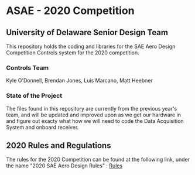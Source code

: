 # ASAE - 2020 Competition

## University of Delaware Senior Design Team

This repository holds the coding and libraries for the SAE Aero Design Competition Controls system for the 2020 competition.

### Controls Team

Kyle O'Donnell, Brendan Jones, Luis Marcano, Matt Heebner

### State of the Project

The files found in this repository are currently from the previous year's team, and will be updated and improved upon as we get our hardware in and figure out exacty what how we will need to code the Data Acquisition System and onboard receiver.

## 2020 Rules and Regulations

The rules for the 2020 Competition can be found at the following link, under the name "2020 SAE Aero Design Rules" : [Rules](https://www.saeaerodesign.com/cdsweb/gen/DocumentResources.aspx)
